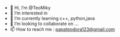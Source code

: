 - 👋 Hi, I’m @TeoMiky
- 👀 I’m interested in 
- 🌱 I’m currently learning c++, python,java
- 💞️ I’m looking to collaborate on ...
- 📫 How to reach me : papateodora123@gmail.com

<!---
TeoMiky/TeoMiky is a ✨ special ✨ repository because its `README.md` (this file) appears on your GitHub profile.
You can click the Preview link to take a look at your changes.
--->
